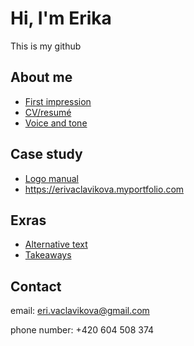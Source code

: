 # Hi, I'm Erika
This is my github

## About me
- [First impression](02-first-impression)
- [CV/resumé](04-experience)
- [Voice and tone](03-voice-tone)

## Case study
- [Logo manual](05-poject)
- https://erivaclavikova.myportfolio.com

## Exras 
- [Alternative text](01-alternative-text) 
- [Takeaways](takeaways)

## Contact
email: eri.vaclavikova@gmail.com

phone number: +420 604 508 374


 
